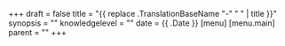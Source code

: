 +++
draft = false
title = "{{ replace .TranslationBaseName "-" " " | title }}"
synopsis = ""
knowledgelevel = ""
date = {{ .Date }}
[menu]
[menu.main]
parent = ""
+++
